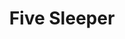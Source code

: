 ---
title: Five Sleeper
slug: five-sleeper
summary: Our five sleeper room is the perfect retreat for larger families or groups, offering spacious comfort and privacy.
image: /images/accommodation/five-sleeper/card.webp
banner: /images/accommodation/five-sleeper/banner.webp
seo_title: Five Sleeper
seo_description: Our five sleeper room is the perfect retreat for larger families or groups, offering spacious comfort and privacy.
seo_image: /images/accommodation/five-sleeper/fivesleeper1.webp
published: true
features: [Double bed + bunk bed + single bed, Comfortable bedding, Towels available, Access to all facilities]
gallery:
- src: /images/accommodation/five-sleeper/fivesleeper1.webp
  alt: Five Sleeper Overview
- src: /images/accommodation/five-sleeper/fivesleeper2.webp
  alt: Five Sleeper Interior
- src: /images/accommodation/five-sleeper/fivesleeper3.webp
  alt: Five Sleeper Beds
- src: /images/accommodation/five-sleeper/fivesleeper4.webp
  alt: Five Sleeper View
- src: /images/accommodation/five-sleeper/fivesleeper5.webp
  alt: Five Sleeper Additional View 1
- src: /images/accommodation/five-sleeper/fivesleeper6.webp
  alt: Five Sleeper Additional View 2
- src: /images/accommodation/five-sleeper/fivesleeper7.webp
  alt: Five Sleeper Additional View 3
- src: /images/accommodation/five-sleeper/fivesleeper8.webp
  alt: Five Sleeper Additional View 4
---